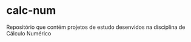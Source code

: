 # calc-num
Repositório que contém projetos de estudo desenvidos na disciplina de Cálculo Numérico  

